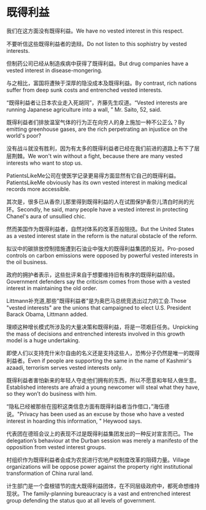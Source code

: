 # 既得利益

<p><span class="chinese">我们在这方面没有既得利益。</span><span class="english">We have no vested interest in this respect.</span></p>

<p><span class="chinese">不要听信这些既得利益者的诡辩。</span><span class="english">Do not listen to this sophistry by vested interests.</span></p>

<p><span class="chinese">但制药公司已经从制造疾病中获得了既得利益。</span><span class="english">But drug companies have a vested interest in disease-mongering.</span></p>

<p><span class="chinese">与之相比，富国将遭殃于深厚的隐没成本及既得利益。</span><span class="english">By contrast, rich nations suffer from deep sunk costs and entrenched vested interests.</span></p>

<p><span class="chinese">“既得利益者让日本农业走入死胡同”，齐藤先生叹道。</span><span class="english">“Vested interests are running Japanese agriculture into a wall, ” Mr. Saito, 52, said.</span></p>

<p><span class="chinese">既得利益者们排放温室气体的行为正在向穷人的身上施加一种不公正么？</span><span class="english">By emitting greenhouse gases, are the rich perpetrating an injustice on the world's poor?</span></p>

<p><span class="chinese">没有战斗就没有胜利，因为有太多的既得利益者已经在我们前进的道路上布下了层层荆棘。</span><span class="english">We won't win without a fight, because there are many vested interests who want to stop us.</span></p>

<p><span class="chinese">PatientsLikeMe公司在使医学记录更易得方面显然有它自己的既得利益。</span><span class="english">PatientsLikeMe obviously has its own vested interest in making medical records more accessible.</span></p>

<p><span class="chinese">其次是，很多已从香奈儿那里得到既得利益的人在试图保护香奈儿清白时尚的光环。</span><span class="english">Secondly, he said, many people have a vested interest in protecting Chanel's aura of unsullied chic.</span></p>

<p><span class="chinese">然而美国作为既得利益者，自然对体系的改革百般阻挠。</span><span class="english">But the United States as a vested interest state in the reform is the natural obstacle of the reform.</span></p>

<p><span class="chinese">拟议中的碳排放控制措施遭到石油业中强大的既得利益集团的反对。</span><span class="english">Pro-posed controls on carbon emissions were opposed by powerful vested interests in the oil business.</span></p>

<p><span class="chinese">政府的拥护者表示，这些批评来自于想要维持旧有秩序的既得利益阶级。</span><span class="english">Government defenders say the criticism comes from those with a vested interest in maintaining the old order.</span></p>

<p><span class="chinese">Littmann补充道,那些"既得利益者"是为奥巴马总统竞选出过力的工会.</span><span class="english">Those "vested interests" are the unions that campaigned to elect U.S. President Barack Obama, Littmann added.</span></p>

<p><span class="chinese">理顺这种增长模式所涉及的大量决策和既得利益，将是一项艰巨任务。</span><span class="english">Unpicking the mass of decisions and entrenched interests involved in this growth model is a huge undertaking.</span></p>

<p><span class="chinese">即使人们以支持克什米尔自由的名义还是支持这些人，恐怖分子仍然是唯一的既得利益者。</span><span class="english">Even if people are supporting the same in the name of Kashmir's azaadi, terrorism serves vested interests only.</span></p>

<p><span class="chinese">既得利益者害怕新来的年轻人夺走他们拥有的东西，所以不愿意和年轻人做生意。</span><span class="english">Established interests are afraid a young newcomer will steal what they have, so they won’t do business with him.</span></p>

<p><span class="chinese">“隐私已经被那些在囤积这类信息方面有既得利益者当作借口，”海伍德说。</span><span class="english">"Privacy has been used as an excuse by those who have a vested interest in hoarding this information, " Heywood says.</span></p>

<p><span class="chinese">代表团在德班会议上的表现不过是既得利益集团发出的一种反对宣言而已。</span><span class="english">The delegation’s behaviour at the Durban session was merely a manifesto of the opposition from vested interest groups.</span></p>

<p><span class="chinese">村组织作为既得利益者会成为农民进行农地产权制度改革的阻碍力量。</span><span class="english">Village organizations will be oppose power against the property right institutional transformation of China rural land.</span></p>

<p><span class="chinese">计生部门是一个盘根错节的庞大既得利益团体，在不同层级政府中，都死命想维持现状。</span><span class="english">The family-planning bureaucracy is a vast and entrenched interest group defending the status quo at all levels of government.</span></p>

